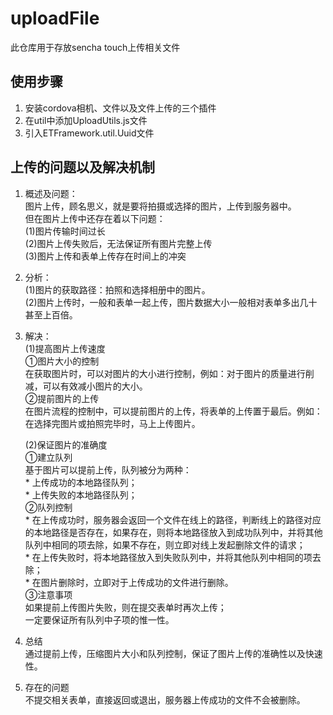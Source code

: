 uploadFile
==========

此仓库用于存放sencha touch上传相关文件

使用步骤
----------
1. 安装cordova相机、文件以及文件上传的三个插件
2. 在util中添加UploadUtils.js文件
3. 引入ETFramework.util.Uuid文件

上传的问题以及解决机制
----------
1. 概述及问题：  
    图片上传，顾名思义，就是要将拍摄或选择的图片，上传到服务器中。  
    但在图片上传中还存在着以下问题：  
    (1)图片传输时间过长  
    (2)图片上传失败后，无法保证所有图片完整上传  
    (3)图片上传和表单上传存在时间上的冲突  

2. 分析：  
    (1)图片的获取路径：拍照和选择相册中的图片。  
    (2)图片上传时，一般和表单一起上传，图片数据大小一般相对表单多出几十甚至上百倍。  
    
3. 解决：  
    (1)提高图片上传速度  
         ①图片大小的控制  
            在获取图片时，可以对图片的大小进行控制，例如：对于图片的质量进行削减，可以有效减小图片的大小。  
         ②提前图片的上传  
            在图片流程的控制中，可以提前图片的上传，将表单的上传置于最后。例如：在选择完图片或拍照完毕时，马上上传图片。  
    
    (2)保证图片的准确度  
        ①建立队列  
            基于图片可以提前上传，队列被分为两种：  
            * 上传成功的本地路径队列；  
            * 上传失败的本地路径队列；  
        ②队列控制  
            * 在上传成功时，服务器会返回一个文件在线上的路径，判断线上的路径对应的本地路径是否存在，如果存在，则将本地路径放入到成功队列中，并将其他队列中相同的项去除，如果不存在，则立即对线上发起删除文件的请求；  
            * 在上传失败时，将本地路径放入到失败队列中，并将其他队列中相同的项去除；  
            * 在图片删除时，立即对于上传成功的文件进行删除。  
        ③注意事项  
            如果提前上传图片失败，则在提交表单时再次上传；  
           一定要保证所有队列中子项的惟一性。  

4. 总结  
    通过提前上传，压缩图片大小和队列控制，保证了图片上传的准确性以及快速性。  
      
5. 存在的问题  
    不提交相关表单，直接返回或退出，服务器上传成功的文件不会被删除。
